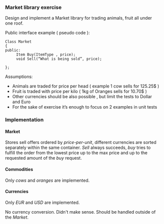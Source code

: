 ### Market library exercise

Design and implement a Market library for trading animals, fruit all under one roof.

Public interface example ( pseudo code ):

```
Class Market
{
public:
     Item Buy(ItemType , price);
     void Sell(“What is being sold”, price);

};
```

Assumptions:
- Animals are traded for price per head ( example 1 cow sells for 125.25$ )
- Fruit is traded with price per kilo ( 1kg of Oranges sells for 10.70$ )
- Other currencies should be also possible , but limit the tests to Dollar and Euro
- For the sake of exercise it’s enough to focus on 2 examples in unit tests

### Implementation

#### Market

Stores sell offers ordered by _price-per-unit_, different currencies are sorted separately within the same container.
_Sell_ always succeeds, _buy_ tries to fulfill the order from the lowest price up to the max price and up to the requested amount of the _buy_ request.

#### Commodities

Only _cows_ and _oranges_ are implemented.

#### Currencies

Only _EUR_ and _USD_ are implemented.

No currency conversion. Didn't make sense. Should be handled outside of the _Market_.
